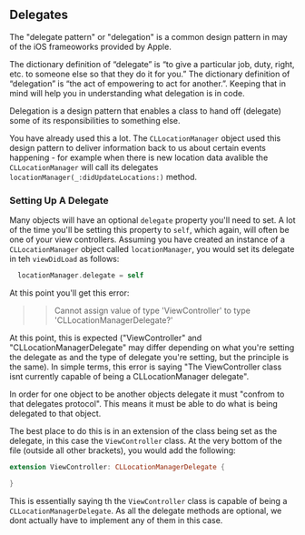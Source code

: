 ## Delegates

The "delegate pattern" or "delegation" is a common design pattern in may of the iOS frameoworks provided by Apple. 

The dictionary definition of “delegate” is “to give a particular job, duty, right, etc. to someone else so that they do it for you.” The dictionary definition of “delegation” is “the act of empowering to act for another.”. Keeping that in mind will help you in understanding what delegation is in code. 

Delegation is a design pattern that enables a class to hand off (delegate) some of its responsibilities to something else.

You have already used this a lot. The `CLLocationManager` object used this design pattern to deliver information back to us about certain events happening - for example when there is new location data avalible the `CLLocationManager` will call its delegates `locationManager(_:didUpdateLocations:)` method.

### Setting Up A Delegate

Many objects will have an optional `delegate` property you'll need to set. A lot of the time you'll be setting this property to `self`, which again, will often be one of your view controllers. Assuming you have created an instance of a `CLLocationManager` object called `locationManager`, you would set its delegate in teh `viewDidLoad` as follows:

```swift 
  locationManager.delegate = self
```

At this point you'll get this error:

>> Cannot assign value of type 'ViewController' to type 'CLLocationManagerDelegate?'


At this point, this is expected ("ViewController" and "CLLocationManagerDelegate" may differ depending on what you're setting the delegate as and the type of delegate you're setting, but the principle is the same). In simple terms, this error is saying "The ViewController class isnt currently capable of being a CLLocationManager delegate". 

In order for one object to be another objects delegate it must "confrom to that delegates protocol". This means it must be able to do what is being delegated to that object. 

The best place to do this is in an extension of the class being set as the delegate, in this case the `ViewController` class. At the very bottom of the file (outside all other brackets), you would add the following: 

```swift
extension ViewController: CLLocationManagerDelegate {

}
```
This is essentially saying th the `ViewController` class is capable of being a `CLLocationManagerDelegate`. As all the delegate methods are optional, we dont actually have to implement any of them in this case.

<!--### Optional vs Non-Optional Delegate Methods-->
